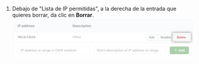 1. Debajo de "Lista de IP permitidas", a la derecha de la entrada que quieres borrar, da clic en **Borrar**. ![Botón Delete allowed IP address (Eliminar dirección IP permitida)](/assets/images/help/security/ip-address-delete-button.png)
